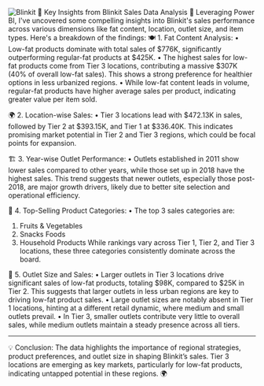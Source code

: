 ![Blinkit](https://github.com/user-attachments/assets/4317500a-c87b-4e20-a50b-01cff0d44bb3)
🚀 Key Insights from Blinkit Sales Data Analysis 🚀
Leveraging Power BI, I've uncovered some compelling insights into Blinkit's sales performance across various dimensions like fat content, location, outlet size, and item types. Here's a breakdown of the findings:
🍽️ 1. Fat Content Analysis:
•	Low-fat products dominate with total sales of $776K, significantly outperforming regular-fat products at $425K.
•	The highest sales for low-fat products come from Tier 3 locations, contributing a massive $307K (40% of overall low-fat sales). This shows a strong preference for healthier options in less urbanized regions.
•	While low-fat content leads in volume, regular-fat products have higher average sales per product, indicating greater value per item sold.


🌍 2. Location-wise Sales:
•	Tier 3 locations lead with $472.13K in sales, followed by Tier 2 at $393.15K, and Tier 1 at $336.40K. This indicates promising market potential in Tier 2 and Tier 3 regions, which could be focal points for expansion.


🏗️ 3. Year-wise Outlet Performance:
•	Outlets established in 2011 show lower sales compared to other years, while those set up in 2018 have the highest sales. This trend suggests that newer outlets, especially those post-2018, are major growth drivers, likely due to better site selection and operational efficiency.


🛒 4. Top-Selling Product Categories:
•	The top 3 sales categories are:
1.	Fruits & Vegetables
2.	Snacks Foods
3.	Household Products
While rankings vary across Tier 1, Tier 2, and Tier 3 locations, these three categories consistently dominate across the board.


🏬 5. Outlet Size and Sales:
•	Larger outlets in Tier 3 locations drive significant sales of low-fat products, totaling $98K, compared to $25K in Tier 2. This suggests that larger outlets in less urban regions are key to driving low-fat product sales.
•	Large outlet sizes are notably absent in Tier 1 locations, hinting at a different retail dynamic, where medium and small outlets prevail.
•	In Tier 3, smaller outlets contribute very little to overall sales, while medium outlets maintain a steady presence across all tiers.


________________________________________
💡 Conclusion: The data highlights the importance of regional strategies, product preferences, and outlet size in shaping Blinkit’s sales. Tier 3 locations are emerging as key markets, particularly for low-fat products, indicating untapped potential in these regions. 🌍

